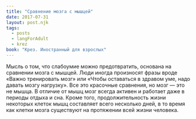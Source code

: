 ```yaml
---
title: "Сравнение мозга с мышцей"
date: 2017-07-31
layout: post.njk
tags:
  - posts
  - langForAdult
  - krez
book: "Крез. Иностранный для взрослых"
---
```


Мысль о том, что слабоумие можно предотвратить, основана на сравнении мозга с мышцей. Люди иногда произносят фразы вроде «Важно тренировать мозг» или «Чтобы оставаться в здравом уме, надо давать мозгу нагрузку». Все это красочные сравнения, но мозг — это не мышца. В отличие от мышц мозг всегда активен и работает даже в периоды отдыха и сна. Кроме того, продолжительность жизни некоторых клеток мышц составляет всего несколько дней, в то время как клетки мозга существуют на протяжении всей жизни человека.
